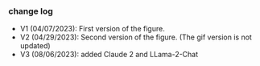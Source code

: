 ### change log

- V1 (04/07/2023): First version of the figure. 
- V2 (04/29/2023): Second version of the figure. (The gif version is not updated)
- V3 (08/06/2023): added Claude 2 and LLama-2-Chat
